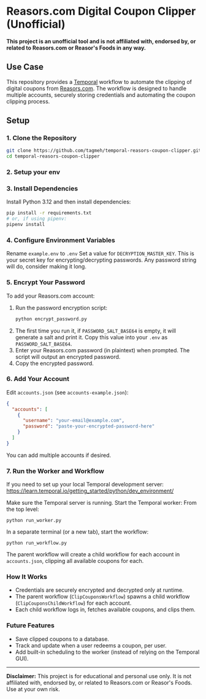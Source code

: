 # Reasors.com Digital Coupon Clipper (Unofficial)

**This project is an unofficial tool and is not affiliated with, endorsed by, or related to Reasors.com or Reasor's Foods in any way.**

## Use Case

This repository provides a [Temporal](https://temporal.io/) workflow to automate the clipping of digital coupons from [Reasors.com](https://reasors.com). The workflow is designed to handle multiple accounts, securely storing credentials and automating the coupon clipping process.

## Setup

### 1. Clone the Repository

```sh
git clone https://github.com/tagmeh/temporal-reasors-coupon-clipper.git
cd temporal-reasors-coupon-clipper
```

### 2. Setup your env


### 3. Install Dependencies
Install Python 3.12 and then install dependencies:
```sh
pip install -r requirements.txt
# or, if using pipenv:
pipenv install
```

### 4. Configure Environment Variables
Rename `example.env` to `.env`
Set a value for `DECRYPTION_MASTER_KEY`. This is your secret key for encrypting/decrypting passwords. Any password string will do, consider making it long.

### 5. Encrypt Your Password
To add your Reasors.com account:
1. Run the password encryption script:
   ```sh
   python encrypt_password.py
   ```
2. The first time you run it, if `PASSWORD_SALT_BASE64` is empty, it will generate a salt and print it. Copy this value into your `.env` as `PASSWORD_SALT_BASE64`.
3. Enter your Reasors.com password (in plaintext) when prompted. The script will output an encrypted password.
4. Copy the encrypted password.

### 6. Add Your Account
Edit `accounts.json` (see `accounts-example.json`):
```json
{
  "accounts": [
    {
      "username": "your-email@example.com",
      "password": "paste-your-encrypted-password-here"
    }
  ]
}
```
You can add multiple accounts if desired.

### 7. Run the Worker and Workflow
If you need to set up your local Temporal development server: https://learn.temporal.io/getting_started/python/dev_environment/

Make sure the Temporal server is running.
Start the Temporal worker:
From the top level:
```shell
python run_worker.py
```

In a separate terminal (or a new tab), start the workflow:
```shell
python run_workflow.py
```

The parent workflow will create a child workflow for each account in `accounts.json`, clipping all available coupons for each.

### How It Works
- Credentials are securely encrypted and decrypted only at runtime.
- The parent workflow (`ClipCouponsWorkflow`) spawns a child workflow (`ClipCouponsChildWorkflow`) for each account.
- Each child workflow logs in, fetches available coupons, and clips them.

### Future Features
- Save clipped coupons to a database.
- Track and update when a user redeems a coupon, per user.
- Add built-in scheduling to the worker (instead of relying on the Temporal GUI).
--- 
**Disclaimer:**
This project is for educational and personal use only. It is not affiliated with, endorsed by, or related to Reasors.com or Reasor's Foods. Use at your own risk.
